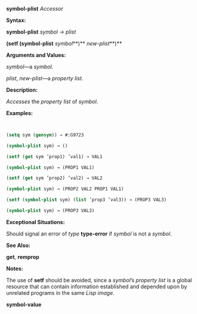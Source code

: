 **symbol-plist** *Accessor* 



**Syntax:** 



**symbol-plist** *symbol → plist* 



**(setf (symbol-plist** *symbol***)** *new-plist***)** 



**Arguments and Values:** 



*symbol*—a *symbol*. 



*plist*, *new-plist*—a *property list*. 



**Description:** 



*Accesses* the *property list* of *symbol*. 



**Examples:**
```lisp
 

(setq sym (gensym)) → #:G9723 

(symbol-plist sym) → () 

(setf (get sym ’prop1) ’val1) → VAL1 

(symbol-plist sym) → (PROP1 VAL1) 

(setf (get sym ’prop2) ’val2) → VAL2 

(symbol-plist sym) → (PROP2 VAL2 PROP1 VAL1) 

(setf (symbol-plist sym) (list ’prop3 ’val3)) → (PROP3 VAL3) 

(symbol-plist sym) → (PROP3 VAL3) 


```
**Exceptional Situations:** 



Should signal an error of *type* **type-error** if *symbol* is not a *symbol*. 



**See Also:** 



**get**, **remprop** 



**Notes:** 



The use of **setf** should be avoided, since a *symbol*’s *property list* is a global resource that can contain information established and depended upon by unrelated programs in the same *Lisp image*. 







 



 



**symbol-value** 



